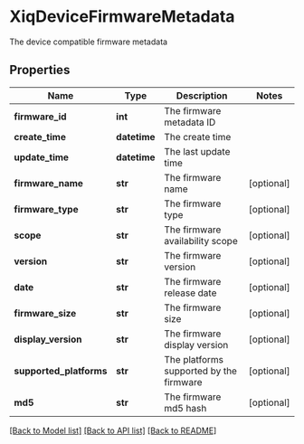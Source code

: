 # XiqDeviceFirmwareMetadata

The device compatible firmware metadata
## Properties
Name | Type | Description | Notes
------------ | ------------- | ------------- | -------------
**firmware_id** | **int** | The firmware metadata ID | 
**create_time** | **datetime** | The create time | 
**update_time** | **datetime** | The last update time | 
**firmware_name** | **str** | The firmware name | [optional] 
**firmware_type** | **str** | The firmware type | [optional] 
**scope** | **str** | The firmware availability scope | [optional] 
**version** | **str** | The firmware version | [optional] 
**date** | **str** | The firmware release date | [optional] 
**firmware_size** | **str** | The firmware size | [optional] 
**display_version** | **str** | The firmware display version | [optional] 
**supported_platforms** | **str** | The platforms supported by the firmware | [optional] 
**md5** | **str** | The firmware md5 hash | [optional] 

[[Back to Model list]](../README.md#documentation-for-models) [[Back to API list]](../README.md#documentation-for-api-endpoints) [[Back to README]](../README.md)


